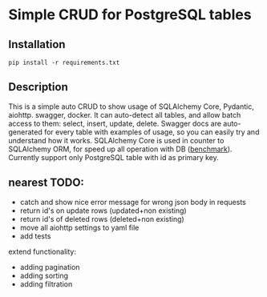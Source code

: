 # Simple CRUD for PostgreSQL tables

## Installation
`pip install -r requirements.txt`

## Description

This is a simple auto CRUD to show usage of SQLAlchemy Core, Pydantic, aiohttp. swagger, docker.
It can auto-detect all tables, and allow batch access to them: select, insert, update, delete. Swagger docs are auto-generated for every table with examples of usage, so you can easily try and understand how it works.
SQLAlchemy Core is used in counter to SQLAlchemy ORM, for speed up all operation with DB ([benchmark](https://docs.sqlalchemy.org/en/13/faq/performance.html#i-m-inserting-400-000-rows-with-the-orm-and-it-s-really-slow)).
Currently support only PostgreSQL table with id as primary key.

## nearest TODO:
- catch and show nice error message for wrong json body in requests
- return id's on update rows (updated+non existing)
- return id's of deleted rows (deleted+non existing)
- move all aiohttp settings to yaml file
- add tests

extend functionality:
- adding pagination
- adding sorting
- adding filtration